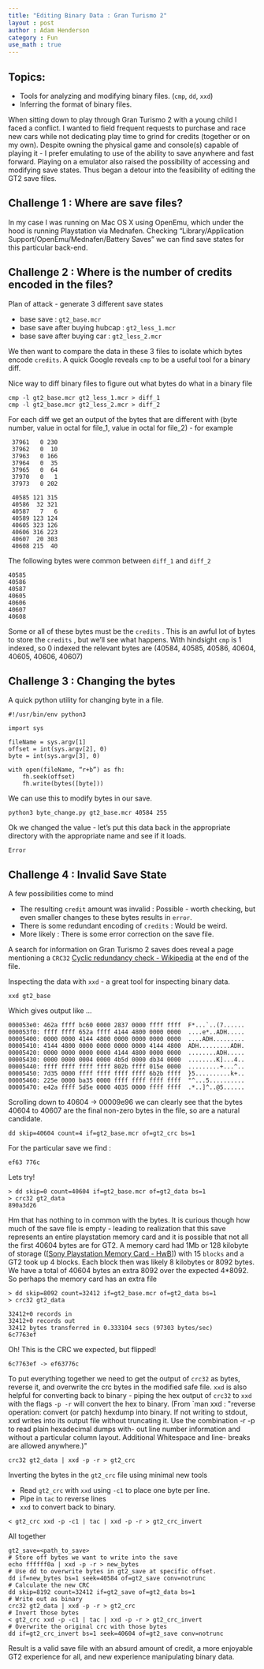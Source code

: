 ```yaml
---
title: "Editing Binary Data : Gran Turismo 2"
layout : post
author : Adam Henderson
category : Fun
use_math : true
---
```


Topics:
----- 
* Tools for analyzing and modifying binary files. (`cmp`, `dd`, `xxd`)
* Inferring the format of binary files.

When sitting down to play through Gran Turismo 2 with a young child I faced a conflict. I wanted to field frequent requests to purchase and race new cars while not dedicating play time to grind for credits (together or on my own). Despite owning the physical game and console(s) capable of playing it - I prefer emulating to use of the ability to save anywhere and fast forward. Playing on a emulator also raised the possibility of accessing and modifying save states. Thus began a detour into the feasibility of editing the GT2 save files.

Challenge 1 : Where are save files? 
-----
In my case I was running on Mac OS X using OpenEmu, which under the hood is running Playstation via Mednafen. Checking “Library/Application Support/OpenEmu/Mednafen/Battery Saves” we can find save states for this particular back-end.

Challenge 2 : Where is the number of credits encoded in the files?
-----
Plan of attack - generate 3 different save states
* base save : `gt2_base.mcr`
* base save after buying hubcap : `gt2_less_1.mcr`
* base save after buying car : `gt2_less_2.mcr`

We then want to compare the data in these 3 files to isolate which bytes encode `credits`. A quick Google reveals `cmp` to be a useful tool for a binary diff.

Nice way to diff binary files to figure out what bytes do what in a binary file

```
cmp -l gt2_base.mcr gt2_less_1.mcr > diff_1
cmp -l gt2_base.mcr gt2_less_2.mcr > diff_2
```

For each diff we get an output of the bytes that are different with (byte number, value in octal for file_1, value in octal for file_2) - for example
```  
 37961   0 230  
 37962   0  10  
 37963   0 166 
 37964   0  35 
 37965   0  64 
 37970   0   1 
 37973   0 202

 40585 121 315
 40586  32 321 
 40587   7   6 
 40589 123 124
 40605 323 126
 40606 316 223
 40607  20 303
 40608 215  40 
```

The following bytes were common between `diff_1` and `diff_2`

```
40585
40586
40587
40605
40606
40607
40608
```

Some or all of these bytes must be the `credits` . This is an awful lot of bytes to store the `credits` , but we’ll see what happens.
With hindsight `cmp` is 1 indexed, so 0 indexed the relevant bytes are (40584, 40585, 40586, 40604, 40605, 40606, 40607) 

Challenge 3 :  Changing the bytes
-----

A quick python utility for changing byte in a file.
```
#!/usr/bin/env python3

import sys

fileName = sys.argv[1]
offset = int(sys.argv[2], 0)
byte = int(sys.argv[3], 0)

with open(fileName, “r+b”) as fh:
    fh.seek(offset)
    fh.write(bytes([byte]))
```

We can use this to modify bytes in our save.

```
python3 byte_change.py gt2_base.mcr 40584 255
```

Ok we changed the value - let’s put this data back in the appropriate directory with the appropriate name and see if it loads. 

```
Error
```

Challenge 4 : Invalid Save State
-----

A few possibilities come to mind
* The resulting `credit` amount was invalid : Possible - worth checking, but even smaller changes to these bytes results in `error`.
* There is some redundant encoding of `credits`   : Would be weird.
* More likely : There is some error correction on the save file.

A search for information on Gran Turismo 2 saves does reveal a page mentioning a `CRC32` [Cyclic redundancy check - Wikipedia](https://en.wikipedia.org/wiki/Cyclic_redundancy_check) at the end of the file.

Inspecting the data with `xxd` - a great tool for inspecting binary data.

```
xxd gt2_base 
```

Which gives output like …

```
000053e0: 462a ffff bc60 0000 2837 0000 ffff ffff  F*...`..(7......
000053f0: ffff ffff 652a ffff 4144 4800 0000 0000  ....e*..ADH.....
00005400: 0000 0000 4144 4800 0000 0000 0000 0000  ....ADH.........
00005410: 4144 4800 0000 0000 0000 0000 4144 4800  ADH.........ADH.
00005420: 0000 0000 0000 0000 4144 4800 0000 0000  ........ADH.....
00005430: 0000 0000 0004 0000 4b5d 0000 db34 0000  ........K]...4..
00005440: ffff ffff ffff ffff 802b ffff 015e 0000  .........+...^..
00005450: 7d35 0000 ffff ffff ffff ffff 6b2b ffff  }5..........k+..
00005460: 225e 0000 ba35 0000 ffff ffff ffff ffff  "^...5..........
00005470: e42a ffff 5d5e 0000 4035 0000 ffff ffff  .*..]^..@5......
```

Scrolling down to 40604 -> 00009e96 we can clearly see that the bytes 40604 to 40607 are the final non-zero bytes in the file, so are a natural candidate.

```
dd skip=40604 count=4 if=gt2_base.mcr of=gt2_crc bs=1 
```

For the particular save we find :

`ef63 776c `

Lets try!

```
> dd skip=0 count=40604 if=gt2_base.mcr of=gt2_data bs=1
> crc32 gt2_data 
890a3d26
```

Hm that has nothing to in common with the bytes. It is curious though how much of the save file is empty - leading to realization that this save represents an entire playstation memory card and it is possible that not all the first 40604 bytes are for GT2. A memory card had 1Mb or 128 kilobyte of storage  ([[Sony Playstation Memory Card - HwB](http://www.hardwarebook.info/Sony_Playstation_Memory_Card)]) with 15 `blocks`  and a GT2 took up 4 blocks. Each block then was likely 8 kilobytes or 8092 bytes. We have a total of 40604 bytes an extra 8092 over the expected 4*8092. So perhaps the memory card has an extra file

```
> dd skip=8092 count=32412 if=gt2_base.mcr of=gt2_data bs=1
> crc32 gt2_data 

32412+0 records in
32412+0 records out
32412 bytes transferred in 0.333104 secs (97303 bytes/sec)
6c7763ef
```

Oh! This is the CRC we expected, but flipped! 

```
6c7763ef -> ef63776c
```

To put everything together we need to get the output of `crc32` as bytes, reverse it, and overwrite
the crc bytes in the modified safe file. `xxd` is also helpful for converting back to binary - piping the
hex output of `crc32` to `xxd` with the flags `-p -r` will convert the hex to binary. (From `man xxd : 
"reverse operation: convert (or patch) hexdump into binary.  If not writing to stdout, xxd writes into
its output file without truncating it. Use the combination -r -p to read plain hexadecimal dumps  with-
out  line  number  information  and without a particular column layout. Additional Whitespace and line-
breaks are allowed anywhere.)"

```
crc32 gt2_data | xxd -p -r > gt2_crc
```

Inverting the bytes in the `gt2_crc` file using minimal new tools

* Read `gt2_crc` with `xxd` using `-c1` to place one byte per line.
* Pipe in `tac` to reverse lines
* `xxd` to convert back to binary.

```
< gt2_crc xxd -p -c1 | tac | xxd -p -r > gt2_crc_invert
```

All together

```
gt2_save=<path_to_save>
# Store off bytes we want to write into the save
echo ffffff0a | xxd -p -r > new_bytes
# Use dd to overwrite bytes in gt2_save at specific offset.
dd if=new_bytes bs=1 seek=40584 of=gt2_save conv=notrunc
# Calculate the new CRC
dd skip=8192 count=32412 if=gt2_save of=gt2_data bs=1
# Write out as binary
crc32 gt2_data | xxd -p -r > gt2_crc
# Invert those bytes
< gt2_crc xxd -p -c1 | tac | xxd -p -r > gt2_crc_invert
# Overwrite the original crc with those bytes
dd if=gt2_crc_invert bs=1 seek=40604 of=gt2_save conv=notrunc
```

Result is a valid save file with an absurd amount of credit,
a more enjoyable GT2 experience for all, and new experience
manipulating binary data.
